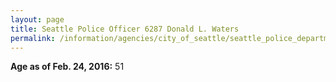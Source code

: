 ```yaml
---
layout: page
title: Seattle Police Officer 6287 Donald L. Waters
permalink: /information/agencies/city_of_seattle/seattle_police_department/copbook/6287/
---
```


**Age as of Feb. 24, 2016:** 51
